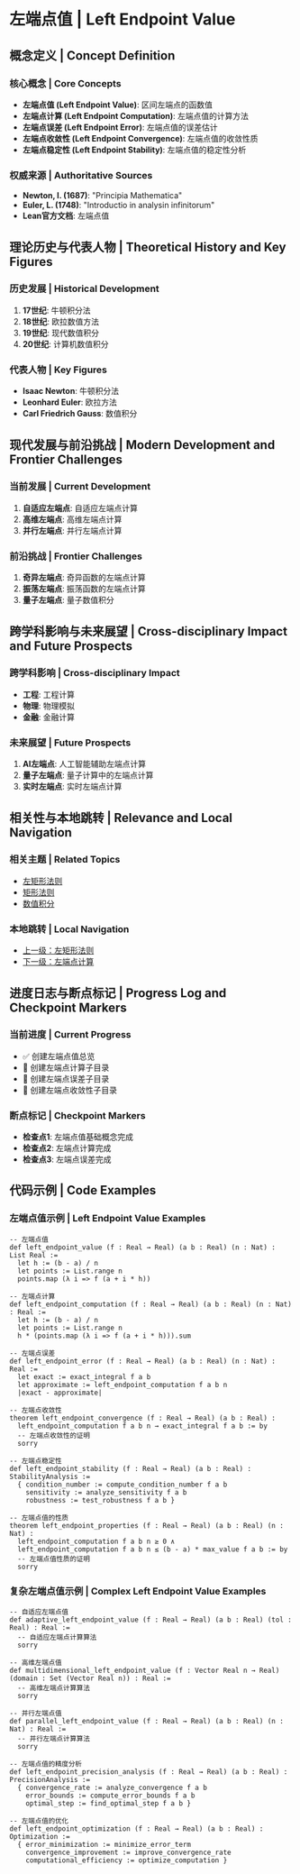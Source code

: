 # 左端点值 | Left Endpoint Value

## 概念定义 | Concept Definition

### 核心概念 | Core Concepts

- **左端点值 (Left Endpoint Value)**: 区间左端点的函数值
- **左端点计算 (Left Endpoint Computation)**: 左端点值的计算方法
- **左端点误差 (Left Endpoint Error)**: 左端点值的误差估计
- **左端点收敛性 (Left Endpoint Convergence)**: 左端点值的收敛性质
- **左端点稳定性 (Left Endpoint Stability)**: 左端点值的稳定性分析

### 权威来源 | Authoritative Sources

- **Newton, I. (1687)**: "Principia Mathematica"
- **Euler, L. (1748)**: "Introductio in analysin infinitorum"
- **Lean官方文档**: 左端点值

## 理论历史与代表人物 | Theoretical History and Key Figures

### 历史发展 | Historical Development

1. **17世纪**: 牛顿积分法
2. **18世纪**: 欧拉数值方法
3. **19世纪**: 现代数值积分
4. **20世纪**: 计算机数值积分

### 代表人物 | Key Figures

- **Isaac Newton**: 牛顿积分法
- **Leonhard Euler**: 欧拉方法
- **Carl Friedrich Gauss**: 数值积分

## 现代发展与前沿挑战 | Modern Development and Frontier Challenges

### 当前发展 | Current Development

1. **自适应左端点**: 自适应左端点计算
2. **高维左端点**: 高维左端点计算
3. **并行左端点**: 并行左端点计算

### 前沿挑战 | Frontier Challenges

1. **奇异左端点**: 奇异函数的左端点计算
2. **振荡左端点**: 振荡函数的左端点计算
3. **量子左端点**: 量子数值积分

## 跨学科影响与未来展望 | Cross-disciplinary Impact and Future Prospects

### 跨学科影响 | Cross-disciplinary Impact

- **工程**: 工程计算
- **物理**: 物理模拟
- **金融**: 金融计算

### 未来展望 | Future Prospects

1. **AI左端点**: 人工智能辅助左端点计算
2. **量子左端点**: 量子计算中的左端点计算
3. **实时左端点**: 实时左端点计算

## 相关性与本地跳转 | Relevance and Local Navigation

### 相关主题 | Related Topics

- [左矩形法则](../01-总览.md)
- [矩形法则](../../01-总览.md)
- [数值积分](../../../01-总览.md)

### 本地跳转 | Local Navigation

- [上一级：左矩形法则](../01-总览.md)
- [下一级：左端点计算](02-左端点计算/01-总览.md)

## 进度日志与断点标记 | Progress Log and Checkpoint Markers

### 当前进度 | Current Progress

- ✅ 创建左端点值总览
- 🔄 创建左端点计算子目录
- 🔄 创建左端点误差子目录
- 🔄 创建左端点收敛性子目录

### 断点标记 | Checkpoint Markers

- **检查点1**: 左端点值基础概念完成
- **检查点2**: 左端点计算完成
- **检查点3**: 左端点误差完成

## 代码示例 | Code Examples

### 左端点值示例 | Left Endpoint Value Examples

```lean
-- 左端点值
def left_endpoint_value (f : Real → Real) (a b : Real) (n : Nat) : List Real :=
  let h := (b - a) / n
  let points := List.range n
  points.map (λ i => f (a + i * h))

-- 左端点计算
def left_endpoint_computation (f : Real → Real) (a b : Real) (n : Nat) : Real :=
  let h := (b - a) / n
  let points := List.range n
  h * (points.map (λ i => f (a + i * h))).sum

-- 左端点误差
def left_endpoint_error (f : Real → Real) (a b : Real) (n : Nat) : Real :=
  let exact := exact_integral f a b
  let approximate := left_endpoint_computation f a b n
  |exact - approximate|

-- 左端点收敛性
theorem left_endpoint_convergence (f : Real → Real) (a b : Real) :
  left_endpoint_computation f a b n → exact_integral f a b := by
  -- 左端点收敛性的证明
  sorry

-- 左端点稳定性
def left_endpoint_stability (f : Real → Real) (a b : Real) : StabilityAnalysis :=
  { condition_number := compute_condition_number f a b
    sensitivity := analyze_sensitivity f a b
    robustness := test_robustness f a b }

-- 左端点值的性质
theorem left_endpoint_properties (f : Real → Real) (a b : Real) (n : Nat) :
  left_endpoint_computation f a b n ≥ 0 ∧
  left_endpoint_computation f a b n ≤ (b - a) * max_value f a b := by
  -- 左端点值性质的证明
  sorry
```

### 复杂左端点值示例 | Complex Left Endpoint Value Examples

```lean
-- 自适应左端点值
def adaptive_left_endpoint_value (f : Real → Real) (a b : Real) (tol : Real) : Real :=
  -- 自适应左端点计算算法
  sorry

-- 高维左端点值
def multidimensional_left_endpoint_value (f : Vector Real n → Real) (domain : Set (Vector Real n)) : Real :=
  -- 高维左端点计算算法
  sorry

-- 并行左端点值
def parallel_left_endpoint_value (f : Real → Real) (a b : Real) (n : Nat) : Real :=
  -- 并行左端点计算算法
  sorry

-- 左端点值的精度分析
def left_endpoint_precision_analysis (f : Real → Real) (a b : Real) : PrecisionAnalysis :=
  { convergence_rate := analyze_convergence f a b
    error_bounds := compute_error_bounds f a b
    optimal_step := find_optimal_step f a b }

-- 左端点值的优化
def left_endpoint_optimization (f : Real → Real) (a b : Real) : Optimization :=
  { error_minimization := minimize_error_term
    convergence_improvement := improve_convergence_rate
    computational_efficiency := optimize_computation }
```

